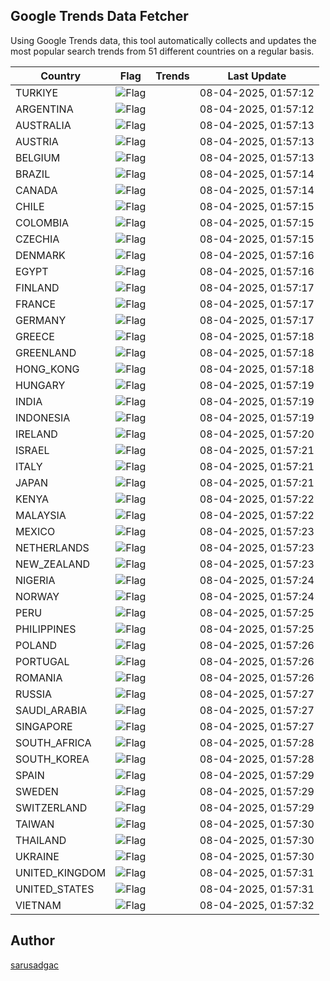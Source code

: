 
## Google Trends Data Fetcher

Using Google Trends data, this tool automatically collects and updates the most popular search trends from 51 different countries on a regular basis.


| Country | Flag | Trends | Last Update |
| --- | --- | --- | --- |
| TURKIYE | ![Flag](https://flagcdn.com/16x12/tr.png) |  | 08-04-2025, 01:57:12 |
| ARGENTINA | ![Flag](https://flagcdn.com/16x12/ar.png) |  | 08-04-2025, 01:57:12 |
| AUSTRALIA | ![Flag](https://flagcdn.com/16x12/au.png) |  | 08-04-2025, 01:57:13 |
| AUSTRIA | ![Flag](https://flagcdn.com/16x12/at.png) |  | 08-04-2025, 01:57:13 |
| BELGIUM | ![Flag](https://flagcdn.com/16x12/be.png) |  | 08-04-2025, 01:57:13 |
| BRAZIL | ![Flag](https://flagcdn.com/16x12/br.png) |  | 08-04-2025, 01:57:14 |
| CANADA | ![Flag](https://flagcdn.com/16x12/ca.png) |  | 08-04-2025, 01:57:14 |
| CHILE | ![Flag](https://flagcdn.com/16x12/cl.png) |  | 08-04-2025, 01:57:15 |
| COLOMBIA | ![Flag](https://flagcdn.com/16x12/co.png) |  | 08-04-2025, 01:57:15 |
| CZECHIA | ![Flag](https://flagcdn.com/16x12/cz.png) |  | 08-04-2025, 01:57:15 |
| DENMARK | ![Flag](https://flagcdn.com/16x12/dk.png) |  | 08-04-2025, 01:57:16 |
| EGYPT | ![Flag](https://flagcdn.com/16x12/eg.png) |  | 08-04-2025, 01:57:16 |
| FINLAND | ![Flag](https://flagcdn.com/16x12/fi.png) |  | 08-04-2025, 01:57:17 |
| FRANCE | ![Flag](https://flagcdn.com/16x12/fr.png) |  | 08-04-2025, 01:57:17 |
| GERMANY | ![Flag](https://flagcdn.com/16x12/de.png) |  | 08-04-2025, 01:57:17 |
| GREECE | ![Flag](https://flagcdn.com/16x12/gr.png) |  | 08-04-2025, 01:57:18 |
| GREENLAND | ![Flag](https://flagcdn.com/16x12/gl.png) |  | 08-04-2025, 01:57:18 |
| HONG_KONG | ![Flag](https://flagcdn.com/16x12/hk.png) |  | 08-04-2025, 01:57:18 |
| HUNGARY | ![Flag](https://flagcdn.com/16x12/hu.png) |  | 08-04-2025, 01:57:19 |
| INDIA | ![Flag](https://flagcdn.com/16x12/in.png) |  | 08-04-2025, 01:57:19 |
| INDONESIA | ![Flag](https://flagcdn.com/16x12/id.png) |  | 08-04-2025, 01:57:19 |
| IRELAND | ![Flag](https://flagcdn.com/16x12/ie.png) |  | 08-04-2025, 01:57:20 |
| ISRAEL | ![Flag](https://flagcdn.com/16x12/il.png) |  | 08-04-2025, 01:57:21 |
| ITALY | ![Flag](https://flagcdn.com/16x12/it.png) |  | 08-04-2025, 01:57:21 |
| JAPAN | ![Flag](https://flagcdn.com/16x12/jp.png) |  | 08-04-2025, 01:57:21 |
| KENYA | ![Flag](https://flagcdn.com/16x12/ke.png) |  | 08-04-2025, 01:57:22 |
| MALAYSIA | ![Flag](https://flagcdn.com/16x12/my.png) |  | 08-04-2025, 01:57:22 |
| MEXICO | ![Flag](https://flagcdn.com/16x12/mx.png) |  | 08-04-2025, 01:57:23 |
| NETHERLANDS | ![Flag](https://flagcdn.com/16x12/nl.png) |  | 08-04-2025, 01:57:23 |
| NEW_ZEALAND | ![Flag](https://flagcdn.com/16x12/nz.png) |  | 08-04-2025, 01:57:23 |
| NIGERIA | ![Flag](https://flagcdn.com/16x12/ng.png) |  | 08-04-2025, 01:57:24 |
| NORWAY | ![Flag](https://flagcdn.com/16x12/no.png) |  | 08-04-2025, 01:57:24 |
| PERU | ![Flag](https://flagcdn.com/16x12/pe.png) |  | 08-04-2025, 01:57:25 |
| PHILIPPINES | ![Flag](https://flagcdn.com/16x12/ph.png) |  | 08-04-2025, 01:57:25 |
| POLAND | ![Flag](https://flagcdn.com/16x12/pl.png) |  | 08-04-2025, 01:57:26 |
| PORTUGAL | ![Flag](https://flagcdn.com/16x12/pt.png) |  | 08-04-2025, 01:57:26 |
| ROMANIA | ![Flag](https://flagcdn.com/16x12/ro.png) |  | 08-04-2025, 01:57:26 |
| RUSSIA | ![Flag](https://flagcdn.com/16x12/ru.png) |  | 08-04-2025, 01:57:27 |
| SAUDI_ARABIA | ![Flag](https://flagcdn.com/16x12/sa.png) |  | 08-04-2025, 01:57:27 |
| SINGAPORE | ![Flag](https://flagcdn.com/16x12/sg.png) |  | 08-04-2025, 01:57:27 |
| SOUTH_AFRICA | ![Flag](https://flagcdn.com/16x12/za.png) |  | 08-04-2025, 01:57:28 |
| SOUTH_KOREA | ![Flag](https://flagcdn.com/16x12/kr.png) |  | 08-04-2025, 01:57:28 |
| SPAIN | ![Flag](https://flagcdn.com/16x12/es.png) |  | 08-04-2025, 01:57:29 |
| SWEDEN | ![Flag](https://flagcdn.com/16x12/se.png) |  | 08-04-2025, 01:57:29 |
| SWITZERLAND | ![Flag](https://flagcdn.com/16x12/ch.png) |  | 08-04-2025, 01:57:29 |
| TAIWAN | ![Flag](https://flagcdn.com/16x12/tw.png) |  | 08-04-2025, 01:57:30 |
| THAILAND | ![Flag](https://flagcdn.com/16x12/th.png) |  | 08-04-2025, 01:57:30 |
| UKRAINE | ![Flag](https://flagcdn.com/16x12/ua.png) |  | 08-04-2025, 01:57:30 |
| UNITED_KINGDOM | ![Flag](https://flagcdn.com/16x12/gb.png) |  | 08-04-2025, 01:57:31 |
| UNITED_STATES | ![Flag](https://flagcdn.com/16x12/us.png) |  | 08-04-2025, 01:57:31 |
| VIETNAM | ![Flag](https://flagcdn.com/16x12/vn.png) |  | 08-04-2025, 01:57:32 |


## Author
 [sarusadgac](https://x.com/sarusadgac)
